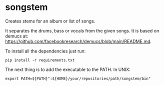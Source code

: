 # songstem
Creates stems for an album or list of songs.

It separates the drums, bass or vocals from the given songs. It is based on demucs at: https://github.com/facebookresearch/demucs/blob/main/README.md.



To install all the dependencies just run:

```
pip install -r requirements.txt
```

The next thing is to add the executable to the PATH. In UNIX:

```
export PATH=${PATH}":${HOME}/your/repositories/path/songstem/bin"
